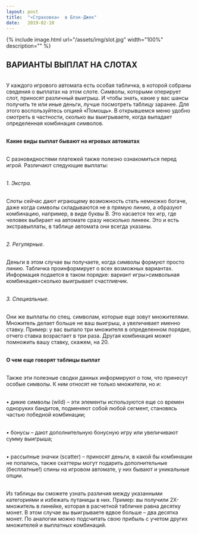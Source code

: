 ```yaml
---
layout: post
title:  "«Страховка»  в Блэк-Джек"
date:   2019-02-10
---
```


{% include image.html url="/assets/img/slot.jpg" width="100%" description="" %}

## ВАРИАНТЫ ВЫПЛАТ НА СЛОТАХ

<br>У каждого игрового автомата есть особая табличка, в которой собраны сведения о выплатах на этом слоте. Символы, которыми оперирует слот, приносят различный выигрыш. И чтобы знать, какие у вас шансы получить те или иные деньги, лучше посмотреть таблицу заранее. Для этого воспользуйтесь опцией «Помощь». В открывшемся меню удобно смотреть в частности, сколько вы выигрываете, когда выпадает определенная комбинация символов.

<br><strong>Какие виды выплат бывают на игровых автоматах</strong>

<br>С разновидностями платежей также полезно ознакомиться перед игрой. Различают следующие выплаты:

<br><i>1.	Экстра. </i>

<br>Слоты сейчас дают играющему возможность стать немножко богаче, даже когда символы складываются не в прямую линию, а образуют комбинацию, например, в виде буквы В. Это касается тех игр, где человек выбирает на автомате сразу несколько линеек. Это и есть экстравыплаты, в таблице автомата они всегда указаны.

<br><i>2.	Регулярные.</i>

<br>Деньги в этом случае вы получаете, когда символы формуют просто линию. Табличка проинформирует о всех возможных вариантах. Информация подается в таком порядке: вариант игры>символьная комбинация>сколько выигрывает счастливчик.

<br><i>3.	Специальные.</i>

<br>Они же выплаты по спец. символам, которые еще зовут множителями. Множитель делает больше не ваш выигрыш, а увеличивает именно ставку. Пример: у вас выпало три множителя в определенном порядке, отчего ставка возрастает в три раза. Другая комбинация может помножить вашу ставку, скажем, на 20.

<br><strong>О чем еще говорят таблицы выплат</strong>

<br>Также эти полезные сводки данных информируют о том, что принесут особые символы. К ним относят не только множители, но и:

<br>•	дикие символы (wild) – эти элементы используются еще со времен одноруких бандитов, подменяют собой любой сегмент, становясь частью победной комбинации;

<br>•	бонусы – дают дополнительную бонусную игру или увеличивают сумму выигрыша;

<br>•	рассыпные значки (scatter) – приносят деньги, в какой бы комбинации не попались, также скаттеры могут подарить дополнительные (бесплатные!) спины на игровом автомате, у них бывают и уникальные опции.

<br>Из таблицы вы сможете узнать различия между указанными категориями и избежать путаницы в них. Пример: вы получили 2Х-множитель в линейке, которая в расчетной табличке равна десятку монет. В этом случае вы выигрываете вдвое больше – два десятка монет. По аналогии можно подсчитать свою прибыль с учетом других множителей и выплатных комбинаций. 
